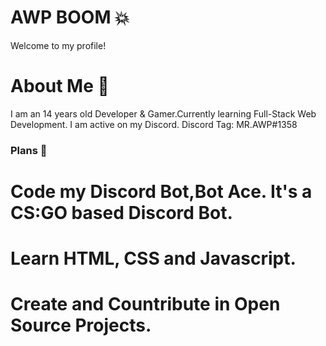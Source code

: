 # AWP BOOM 💥
Welcome to my profile!
# About Me 👋
I am an 14 years old Developer & Gamer.Currently learning Full-Stack Web Development.
I am active on my Discord. Discord Tag: MR.AWP#1358
### Plans 📕
# Code my Discord Bot,Bot Ace. It's a CS:GO based Discord Bot.
# Learn HTML, CSS and Javascript.
# Create and Countribute in Open Source Projects.




<!--
**deeparyan0305/deeparyan0305** is a ✨ _special_ ✨ repository because its `README.md` (this file) appears on your GitHub profile.

Here are some ideas to get you started:

- 🔭 I’m currently working on ...
- 🌱 I’m currently learning ...
- 👯 I’m looking to collaborate on ...
- 🤔 I’m looking for help with ...
- 💬 Ask me about ...
- 📫 How to reach me: ...
- 😄 Pronouns: ...
- ⚡ Fun fact: ...
-->
